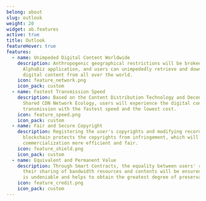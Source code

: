 ```yaml
---
belong: about
slug: outlook
weight: 20
widget: ab.features
active: true
title: Outlook
featureHover: true
features:
  - name: Unimpeded Digital Content Worldwide
    description: Anthropogenic geographical restrictions will be broken through
      AlphaBiz application, and users can unimpededly retrieve and download
      digital content from all over the world.
    icon: feature_network.png
    icon_pack: custom
  - name: Fastest Transmission Speed
    description: Based on the Content Distribution Technology and Decentralized
      Shared CDN Network Ecology, users will experience the digital content
      transmission with the fastest speed and the lowest cost.
    icon: feature_speed.png
    icon_pack: custom
  - name: Fair and Secure Copyright
    description: Registering the user's copyrights and modifying records through the
      blockchain protects the copyrights from infringement, which will make the
      commercialization more efficient and fair.
    icon: feature_shield.png
    icon_pack: custom
  - name: Equivalent and Permanent Value
    description: Through Smart Contracts, the equality between users' revenue and
      their sharing of bandwidth resources and contents will be ensured, which
      is undeniable and helps to obtain the greatest degree of preservation.
    icon: feature_credit.png
    icon_pack: custom
---
```

